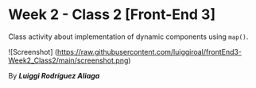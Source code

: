 # Week 2 - Class 2 [Front-End 3]

Class activity about implementation of dynamic components
using `map()`.

![Screenshot] (https://raw.githubusercontent.com/luiggiroal/frontEnd3-Week2_Class2/main/screenshot.png)

By ***Luiggi Rodríguez Aliaga***
